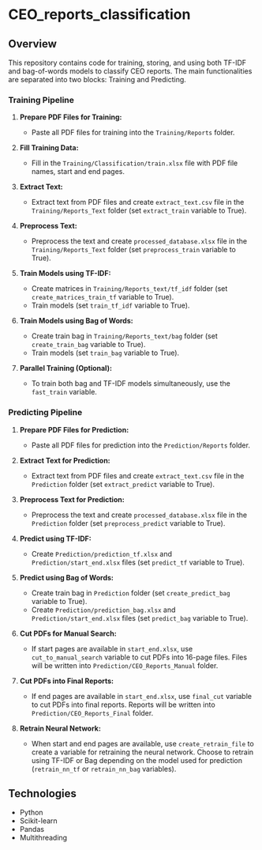 # CEO_reports_classification

## Overview

This repository contains code for training, storing, and using both TF-IDF and bag-of-words models to classify CEO reports. The main functionalities are separated into two blocks: Training and Predicting.

### Training Pipeline

1. **Prepare PDF Files for Training:**
   - Paste all PDF files for training into the `Training/Reports` folder.

2. **Fill Training Data:**
   - Fill in the `Training/Classification/train.xlsx` file with PDF file names, start and end pages.

3. **Extract Text:**
   - Extract text from PDF files and create `extract_text.csv` file in the `Training/Reports_Text` folder (set `extract_train` variable to True).

4. **Preprocess Text:**
   - Preprocess the text and create `processed_database.xlsx` file in the `Training/Reports_Text` folder (set `preprocess_train` variable to True).

5. **Train Models using TF-IDF:**
   - Create matrices in `Training/Reports_text/tf_idf` folder (set `create_matrices_train_tf` variable to True).
   - Train models (set `train_tf_idf` variable to True).

6. **Train Models using Bag of Words:**
   - Create train bag in `Training/Reports_text/bag` folder (set `create_train_bag` variable to True).
   - Train models (set `train_bag` variable to True).

7. **Parallel Training (Optional):**
   - To train both bag and TF-IDF models simultaneously, use the `fast_train` variable.

### Predicting Pipeline

1. **Prepare PDF Files for Prediction:**
   - Paste all PDF files for prediction into the `Prediction/Reports` folder.

2. **Extract Text for Prediction:**
   - Extract text from PDF files and create `extract_text.csv` file in the `Prediction` folder (set `extract_predict` variable to True).

3. **Preprocess Text for Prediction:**
   - Preprocess the text and create `processed_database.xlsx` file in the `Prediction` folder (set `preprocess_predict` variable to True).

4. **Predict using TF-IDF:**
   - Create `Prediction/prediction_tf.xlsx` and `Prediction/start_end.xlsx` files (set `predict_tf` variable to True).

5. **Predict using Bag of Words:**
   - Create train bag in `Prediction` folder (set `create_predict_bag` variable to True).
   - Create `Prediction/prediction_bag.xlsx` and `Prediction/start_end.xlsx` files (set `predict_bag` variable to True).

6. **Cut PDFs for Manual Search:**
   - If start pages are available in `start_end.xlsx`, use `cut_to_manual_search` variable to cut PDFs into 16-page files. Files will be written into `Prediction/CEO_Reports_Manual` folder.

7. **Cut PDFs into Final Reports:**
   - If end pages are available in `start_end.xlsx`, use `final_cut` variable to cut PDFs into final reports. Reports will be written into `Prediction/CEO_Reports_Final` folder.

8. **Retrain Neural Network:**
   - When start and end pages are available, use `create_retrain_file` to create a variable for retraining the neural network. Choose to retrain using TF-IDF or Bag depending on the model used for prediction (`retrain_nn_tf` or `retrain_nn_bag` variables).

## Technologies

- Python
- Scikit-learn
- Pandas
- Multithreading
